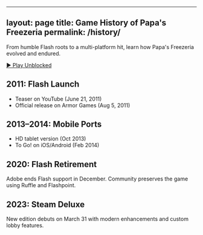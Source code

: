 <!-- history.md -->
---
layout: page
title: Game History of Papa's Freezeria
permalink: /history/
---

From humble Flash roots to a multi-platform hit, learn how Papa's Freezeria evolved and endured.

[▶️ Play Unblocked](https://magbei.com/play-papas-freezeria-game-online/)

## 2011: Flash Launch
- Teaser on YouTube (June 21, 2011)
- Official release on Armor Games (Aug 5, 2011)

## 2013–2014: Mobile Ports
- HD tablet version (Oct 2013)
- To Go! on iOS/Android (Feb 2014)

## 2020: Flash Retirement
Adobe ends Flash support in December. Community preserves the game using Ruffle and Flashpoint.

## 2023: Steam Deluxe
New edition debuts on March 31 with modern enhancements and custom lobby features.
